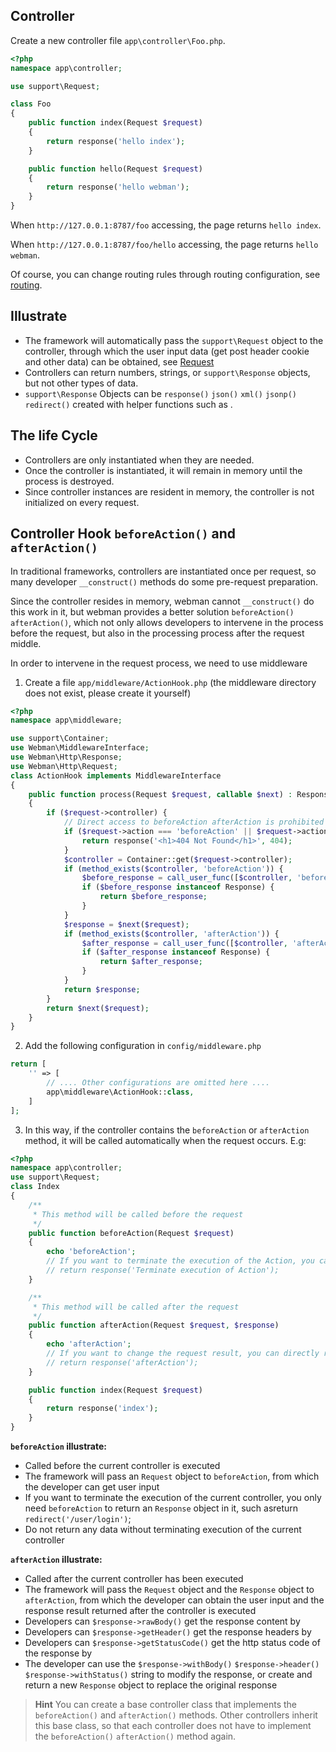 ## Controller
Create a new controller file `app\controller\Foo.php`.
```php
<?php
namespace app\controller;

use support\Request;

class Foo
{
    public function index(Request $request)
    {
        return response('hello index');
    }

    public function hello(Request $request)
    {
        return response('hello webman');
    }
}
```
When `http://127.0.0.1:8787/foo` accessing, the page returns `hello index`.

When `http://127.0.0.1:8787/foo/hello` accessing, the page returns `hello webman`.

Of course, you can change routing rules through routing configuration, see [routing](https://www.workerman.net/doc/webman/route.html).

## Illustrate
- The framework will automatically pass the `support\Request` object to the controller, through which the user input data (get post header cookie and other data) can be obtained, see [Request](https://www.workerman.net/doc/webman/request.html)
- Controllers can return numbers, strings, or `support\Response` objects, but not other types of data.
- `support\Response` Objects can be `response()` `json()` `xml()` `jsonp()` `redirect()` created with helper functions such as .
## The life Cycle
- Controllers are only instantiated when they are needed.
- Once the controller is instantiated, it will remain in memory until the process is destroyed.
- Since controller instances are resident in memory, the controller is not initialized on every request.
## Controller Hook `beforeAction()` and `afterAction()`
In traditional frameworks, controllers are instantiated once per request, so many developer `__construct()` methods do some pre-request preparation.

Since the controller resides in memory, webman cannot `__construct()` do this work in it, but webman provides a better solution `beforeAction()` `afterAction()`, which not only allows developers to intervene in the process before the request, but also in the processing process after the request middle.

In order to intervene in the request process, we need to use middleware

1. Create a file `app/middleware/ActionHook.php` (the middleware directory does not exist, please create it yourself)
```php
<?php
namespace app\middleware;

use support\Container;
use Webman\MiddlewareInterface;
use Webman\Http\Response;
use Webman\Http\Request;
class ActionHook implements MiddlewareInterface
{
    public function process(Request $request, callable $next) : Response
    {
        if ($request->controller) {
            // Direct access to beforeAction afterAction is prohibited
            if ($request->action === 'beforeAction' || $request->action === 'afterAction') {
                return response('<h1>404 Not Found</h1>', 404);
            }
            $controller = Container::get($request->controller);
            if (method_exists($controller, 'beforeAction')) {
                $before_response = call_user_func([$controller, 'beforeAction'], $request);
                if ($before_response instanceof Response) {
                    return $before_response;
                }
            }
            $response = $next($request);
            if (method_exists($controller, 'afterAction')) {
                $after_response = call_user_func([$controller, 'afterAction'], $request, $response);
                if ($after_response instanceof Response) {
                    return $after_response;
                }
            }
            return $response;
        }
        return $next($request);
    }
}
```
2. Add the following configuration in `config/middleware.php`
```php
return [
    '' => [
        // .... Other configurations are omitted here ....
        app\middleware\ActionHook::class,
    ]
];
```
3. In this way, if the controller contains the `beforeAction` or `afterAction` method, it will be called automatically when the request occurs.
E.g:
```php
<?php
namespace app\controller;
use support\Request;
class Index
{
    /**
     * This method will be called before the request
     */
    public function beforeAction(Request $request)
    {
        echo 'beforeAction';
        // If you want to terminate the execution of the Action, you can directly return the Response object. If you do not want to terminate, you do not need to return
        // return response('Terminate execution of Action');
    }

    /**
     * This method will be called after the request
     */
    public function afterAction(Request $request, $response)
    {
        echo 'afterAction';
        // If you want to change the request result, you can directly return a new Response object
        // return response('afterAction');
    }

    public function index(Request $request)
    {
        return response('index');
    }
}
```
**`beforeAction` illustrate:**

- Called before the current controller is executed
- The framework will pass an `Request` object to `beforeAction`, from which the developer can get user input
- If you want to terminate the execution of the current controller, you only need `beforeAction` to return an `Response` object in it, such asreturn `redirect('/user/login')`;
- Do not return any data without terminating execution of the current controller

**`afterAction` illustrate:**

- Called after the current controller has been executed
- The framework will pass the `Request` object and the `Response` object to `afterAction`, from which the developer can obtain the user input and the response result returned after the controller is executed
- Developers can `$response->rawBody()` get the response content by
- Developers can `$response->getHeader()` get the response headers by
- Developers can `$response->getStatusCode()` get the http status code of the response by
- The developer can use the `$response->withBody()` `$response->header()` `$response->withStatus()` string to modify the response, or create and return a new `Response` object to replace the original response

> **Hint**
> You can create a base controller class that implements the `beforeAction()` and `afterAction()` methods. Other controllers inherit this base class, so that each controller does not have to implement the `beforeAction()` `afterAction()` method again.

